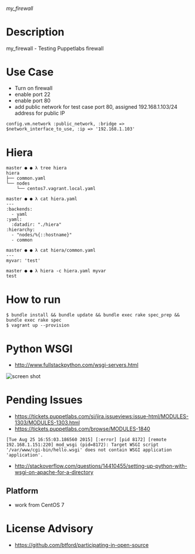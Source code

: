 ###### my_firewall

Description
===========

my_firewall - Testing Puppetlabs firewall 

Use Case
========
 * Turn on firewall
 * enable port 22
 * enable port 80
 * add public network for test case port 80, assigned 192.168.1.103/24 address for public IP

```
config.vm.network :public_network, :bridge => $network_interface_to_use, :ip => '192.168.1.103'
```

Hiera
=====

```
master ● ● λ tree hiera
hiera
├── common.yaml
└── nodes
    └── centos7.vagrant.local.yaml

master ● ● λ cat hiera.yaml
---
:backends:
  - yaml
:yaml:
  :datadir: "./hiera"
:hierarchy:
  - "nodes/%{::hostname}"
  - common

master ● ● λ cat hiera/common.yaml
---
myvar: 'test'

master ● ● λ hiera -c hiera.yaml myvar
test
```

How to run
==========

```
$ bundle install && bundle update && bundle exec rake spec_prep && bundle exec rake spec
$ vagrant up --provision
```

Python WSGI
===========
  * http://www.fullstackpython.com/wsgi-servers.html

![screen shot](https://github.com/boonchu/puppetlabs/blob/master/my_firewall/hello.png "hello")

Pending Issues
==============
 * https://tickets.puppetlabs.com/si/jira.issueviews:issue-html/MODULES-1303/MODULES-1303.html
 * https://tickets.puppetlabs.com/browse/MODULES-1840

```
[Tue Aug 25 16:55:03.186560 2015] [:error] [pid 8172] [remote 192.168.1.151:220] mod_wsgi (pid=8172): Target WSGI script '/var/www/cgi-bin/hello.wsgi' does not contain WSGI application 'application'.
```

  * http://stackoverflow.com/questions/14410455/setting-up-python-with-wsgi-on-apache-for-a-directory


Platform
--------
 * work from CentOS 7

License Advisory
================
 * https://github.com/btford/participating-in-open-source
